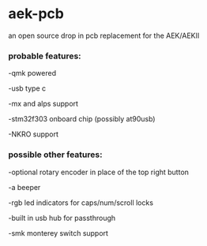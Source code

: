 # aek-pcb
an open source drop in pcb replacement for the AEK/AEKII
### probable features:

-qmk powered

-usb type c

-mx and alps support

-stm32f303 onboard chip (possibly at90usb)

-NKRO support


### possible other features:

-optional rotary encoder in place of the top right button

-a beeper

-rgb led indicators for caps/num/scroll locks

-built in usb hub for passthrough

-smk monterey switch support
